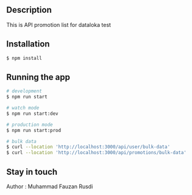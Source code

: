 ## Description
This is  API promotion list for dataloka test
## Installation
```bash
$ npm install
```
## Running the app

```bash
# development
$ npm run start

# watch mode
$ npm run start:dev

# production mode
$ npm run start:prod
```
```bash
# bulk data 
$ curl --location 'http://localhost:3000/api/user/bulk-data'
$ curl --location 'http://localhost:3000/api/promotions/bulk-data'
```
## Stay in touch
Author : Muhammad Fauzan Rusdi

